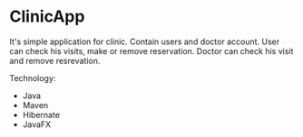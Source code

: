 # ClinicApp
It's simple application for clinic. Contain users and doctor account. User can check his visits, make or remove reservation. Doctor can check his visit
and remove resrevation.

Technology:
- Java
- Maven
- Hibernate
- JavaFX
